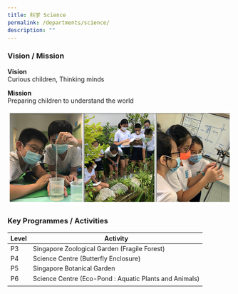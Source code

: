 ```yaml
---
title: 科学 Science
permalink: /departments/science/
description: ""
---
```


### Vision / Mission

**Vision** <br>
Curious children, Thinking minds

**Mission** <br>
Preparing children to understand the world

![](/images/Banner_SCI_2021.jpg)

### Key Programmes / Activities

| Level | Activity |
|---|---|
| P3 | Singapore Zoological Garden (Fragile Forest) |
| P4 | Science Centre (Butterfly Enclosure) |
| P5 | Singapore Botanical Garden |
| P6 | Science Centre (Eco-Pond : Aquatic Plants and Animals) |
| | | 

